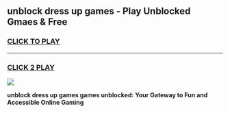 
## unblock dress up games - Play Unblocked Gmaes & Free
<h3>
<a href="https://premium.freeplayer.one?title=unblock_dress_up_games&ref=19F">CLICK TO PLAY</a></h3>
<hr>

<h3>
<a href="https://premium.freeplayer.one?title=unblock_dress_up_games&ref=19F">CLICK 2 PLAY</a>
  
</h3>

<a href="https://premium.freeplayer.one?title=unblock_dress_up_games&ref=19F/"><img src="https://clearcache.store/games.png"></a>


**unblock dress up games games unblocked: Your Gateway to Fun and Accessible Online Gaming**
